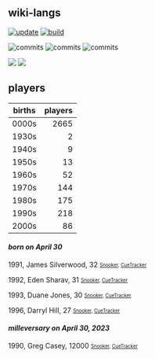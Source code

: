 ## wiki-langs
[![update](https://github.com/dreamerminsk/wiki-langs/actions/workflows/update-tables.yml/badge.svg)](https://github.com/dreamerminsk/wiki-langs/actions/workflows/update-tables.yml)
[![build](https://github.com/dreamerminsk/wiki-langs/actions/workflows/build.yml/badge.svg)](https://github.com/dreamerminsk/wiki-langs/actions/workflows/build.yml)

![commits](https://img.shields.io/github/commit-activity/y/dreamerminsk/wiki-langs)
![commits](https://img.shields.io/github/commit-activity/m/dreamerminsk/wiki-langs)
![commits](https://img.shields.io/github/commit-activity/w/dreamerminsk/wiki-langs)

![](https://img.shields.io/github/languages/code-size/dreamerminsk/wiki-langs)
![](https://img.shields.io/github/repo-size/dreamerminsk/wiki-langs)

## players
| births | players |
| :----: | ------: |
| 0000s | 2665 |
| 1930s | 2 |
| 1940s | 9 |
| 1950s | 13 |
| 1960s | 52 |
| 1970s | 144 |
| 1980s | 175 |
| 1990s | 218 |
| 2000s | 86 |

#### ***born on April 30***
1991, James Silverwood, 32 <sub><sup>[Snooker](http://www.snooker.org/res/index.asp?player=147), [CueTracker](http://cuetracker.net/Players/james-silverwood/)</sup></sub>

1992, Eden Sharav, 31 <sub><sup>[Snooker](http://www.snooker.org/res/index.asp?player=620), [CueTracker](http://cuetracker.net/Players/eden-sharav/)</sup></sub>

1993, Duane Jones, 30 <sub><sup>[Snooker](http://www.snooker.org/res/index.asp?player=448), [CueTracker](http://cuetracker.net/Players/duane-jones/)</sup></sub>

1996, Darryl Hill, 27 <sub><sup>[Snooker](http://www.snooker.org/res/index.asp?player=892), [CueTracker](http://cuetracker.net/Players/darryl-hill/)</sup></sub>


#### ***milleversary on April 30, 2023***
1990, Greg Casey, 12000 <sub><sup>[Snooker](http://www.snooker.org/res/index.asp?player=784), [CueTracker](http://cuetracker.net/Players/greg-casey/)</sup></sub>



